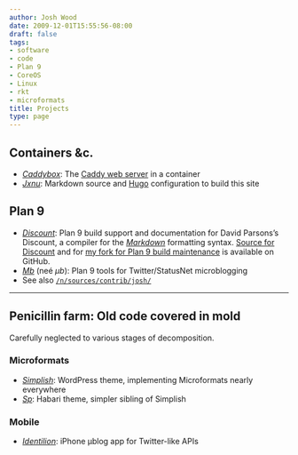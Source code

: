 ```yaml
---
author: Josh Wood
date: 2009-12-01T15:55:56-08:00
draft: false
tags:
- software
- code
- Plan 9
- CoreOS
- Linux
- rkt
- microformats
title: Projects
type: page
---
```


## Containers &c.

* [*Caddybox*][caddybox]: The [Caddy web server][caddy] in a container
* [*Jxnu*][jxnu]: Markdown source and [Hugo][hugo] configuration to build this site

## Plan 9

* [*Discount*][discount]: Plan 9 build support and documentation for David Parsons’s Discount, a compiler for the [*Markdown*][markdown] formatting syntax. [Source for Discount][discount-gh] and for [my fork for Plan 9 build maintenance][discount-gh-joshix] is available on GitHub.
* [*Mb*][mb] (neé *µb*): Plan 9 tools for Twitter/StatusNet microblogging
* See also [`/n/sources/contrib/josh/`][9contrib-josh]

---

## Penicillin farm: Old code covered in mold

Carefully neglected to various stages of decomposition.

### Microformats

* [*Simplish*][simplish]: WordPress theme, implementing Microformats nearly everywhere
* [*Sp*][sp]: Habari theme, simpler sibling of Simplish

### Mobile

* [*Identilion*][identilion]: iPhone µblog app for Twitter-like APIs


[9contrib-josh]: http://plan9.bell-labs.com/sources/contrib/josh/
[caddy]: https://caddyserver.com
[caddybox]: https://github.com/joshix/caddybox
[discount]: http://www.pell.portland.or.us/~orc/Code/markdown/
[discount-gh]: https://github.com/orc/discount
[discount-gh-joshix]: https://github.com/joshix/discount/tree/master/Plan9
[hugo]: https://gohugo.io
[identilion]: ../project/identilion/
[jxnu]: https://github.com/joshix/jxnu
[markdown]: http://daringfireball.net/projects/markdown/
[mb]: ../project/mb/
[simplish]: http://github.com/joshix/simplish
[sp]: http://code.google.com/p/sp-theme
